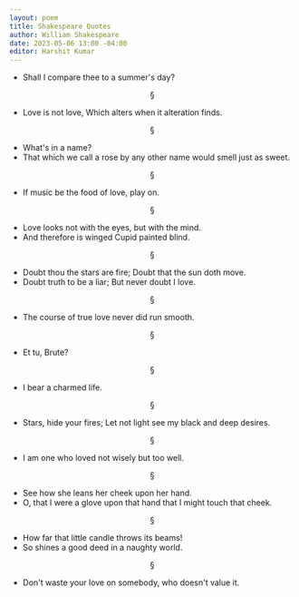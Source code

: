 ```yaml
---
layout: poem
title: Shakespeare Quotes
author: William Shakespeare
date: 2023-05-06 13:00 -04:00
editor: Harshit Kumar
---
```


- Shall I compare thee to a summer's day?

<p align="center">&sect;</p> 

- Love is not love, Which alters when it alteration finds.

<p align="center">&sect;</p> 

- What's in a name?
- That which we call a rose by any other name would smell just as sweet.

<p align="center">&sect;</p> 

- If music be the food of love, play on.

<p align="center">&sect;</p> 

- Love looks not with the eyes, but with the mind.
- And therefore is winged Cupid painted blind.

<p align="center">&sect;</p> 

- Doubt thou the stars are fire; Doubt that the sun doth move.
- Doubt truth to be a liar; But never doubt I love.

<p align="center">&sect;</p> 

- The course of true love never did run smooth.

<p align="center">&sect;</p> 

- Et tu, Brute?

<p align="center">&sect;</p> 

- I bear a charmed life.

<p align="center">&sect;</p> 

- Stars, hide your fires; Let not light see my black and deep desires.

<p align="center">&sect;</p> 

- I am one who loved not wisely but too well.

<p align="center">&sect;</p> 

- See how she leans her cheek upon her hand. 
- O, that I were a glove upon that hand that I might touch that cheek.

<p align="center">&sect;</p> 

- How far that little candle throws its beams! 
- So shines a good deed in a naughty world.

<p align="center">&sect;</p> 

- Don't waste your love on somebody, who doesn't value it.
